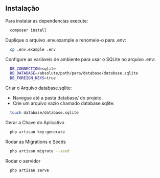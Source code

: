 ## Instalação

Para instalar as dependencias execute:

```bash
  composer install
```

Duplique o arquivo .env.example e renomeie-o para .env:

```bash
  cp .env.example .env
```

Configure as variáveis de ambiente para usar o SQLite no arquivo .env:

```bash
  DB_CONNECTION=sqlite
  DB_DATABASE=/absolute/path/para/database/database.sqlite
  DB_FOREIGN_KEYS=true
```

Criar o Arquivo database.sqlite:

-   Navegue até a pasta database/ do projeto.
-   Crie um arquivo vazio chamado database.sqlite:

```bash
  touch database/database.sqlite
```

Gerar a Chave do Aplicativo

```bash
  php artisan key:generate
```

Rodar as Migrations e Seeds

```bash
  php artisan migrate --seed
```

Rodar o servidor

```bash
  php artisan serve
```
